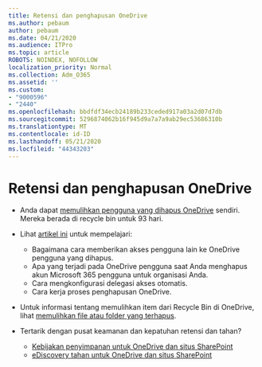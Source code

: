 ```yaml
---
title: Retensi dan penghapusan OneDrive
ms.author: pebaum
author: pebaum
ms.date: 04/21/2020
ms.audience: ITPro
ms.topic: article
ROBOTS: NOINDEX, NOFOLLOW
localization_priority: Normal
ms.collection: Adm_O365
ms.assetid: ''
ms.custom:
- "9000596"
- "2440"
ms.openlocfilehash: bbdfdf34ecb24189b233ceded917a03a2d07d7db
ms.sourcegitcommit: 5296874062b16f945d9a7a7a9ab29ec53686310b
ms.translationtype: MT
ms.contentlocale: id-ID
ms.lasthandoff: 05/21/2020
ms.locfileid: "44343203"
---
```

# <a name="onedrive-retention-and-deletion"></a>Retensi dan penghapusan OneDrive

- Anda dapat [memulihkan pengguna yang dihapus OneDrive](https://docs.microsoft.com/onedrive/restore-deleted-onedrive) sendiri. Mereka berada di recycle bin untuk 93 hari.

- Lihat [artikel ini](https://docs.microsoft.com/onedrive/retention-and-deletion) untuk mempelajari:
    - Bagaimana cara memberikan akses pengguna lain ke OneDrive pengguna yang dihapus.
    - Apa yang terjadi pada OneDrive pengguna saat Anda menghapus akun Microsoft 365 pengguna untuk organisasi Anda.
    - Cara mengkonfigurasi delegasi akses otomatis.
    - Cara kerja proses penghapusan OneDrive.

- Untuk informasi tentang memulihkan item dari Recycle Bin di OneDrive, lihat [memulihkan file atau folder yang terhapus](https://support.office.com/article/949ada80-0026-4db3-a953-c99083e6a84f).

- Tertarik dengan pusat keamanan dan kepatuhan retensi dan tahan?
    - [Kebijakan penyimpanan untuk OneDrive dan situs SharePoint](https://docs.microsoft.com/office365/securitycompliance/retention-policies?redirectSourcePath=%252farticle%252f5e377752-700d-4870-9b6d-12bfc12d2423#content-in-onedrive-accounts-and-sharepoint-sites)
    - [eDiscovery tahan untuk OneDrive dan situs SharePoint](https://docs.microsoft.com/office365/securitycompliance/ediscovery-cases#step-4-place-content-locations-on-hold)
